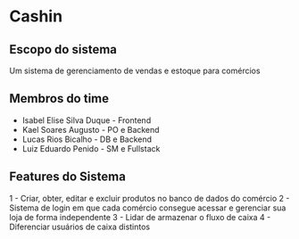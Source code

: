 # Cashin

## Escopo do sistema
Um sistema de gerenciamento de vendas e estoque para comércios

## Membros do time
 - Isabel Elise Silva Duque - Frontend
 - Kael Soares Augusto - PO e Backend
 - Lucas Rios Bicalho - DB e Backend
 - Luiz Eduardo Penido - SM e Fullstack
 
 ## Features do Sistema
  1 - Criar, obter, editar e excluir produtos no banco de dados do comércio
  2 - Sistema de login em que cada comércio consegue acessar e gerenciar sua loja de forma independente
  3 - Lidar de armazenar o fluxo de caixa
  4 - Diferenciar usuários de caixa distintos
